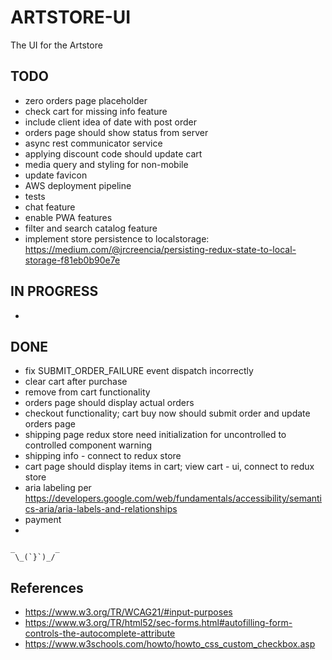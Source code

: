 # ARTSTORE-UI
The UI for the Artstore


## TODO
* zero orders page placeholder
* check cart for missing info feature
* include client idea of date with post order
* orders page should show status from server
* async rest communicator service
* applying discount code should update cart
* media query and styling for non-mobile
* update favicon
* AWS deployment pipeline
* tests
* chat feature
* enable PWA features
* filter and search catalog feature
* implement store persistence to localstorage: https://medium.com/@jrcreencia/persisting-redux-state-to-local-storage-f81eb0b90e7e


## IN PROGRESS
* 

## DONE
* fix SUBMIT_ORDER_FAILURE event dispatch incorrectly
* clear cart after purchase
* remove from cart functionality
* orders page should display actual orders
* checkout functionality; cart buy now should submit order and update orders page
* shipping page redux store need initialization for uncontrolled to controlled component warning
* shipping info - connect to redux store
* cart page should display items in cart; view cart - ui, connect to redux store
* aria labeling per https://developers.google.com/web/fundamentals/accessibility/semantics-aria/aria-labels-and-relationships
* payment
* 



    _         _
     \_(`}`)_/


## References
* https://www.w3.org/TR/WCAG21/#input-purposes
* https://www.w3.org/TR/html52/sec-forms.html#autofilling-form-controls-the-autocomplete-attribute
* https://www.w3schools.com/howto/howto_css_custom_checkbox.asp
